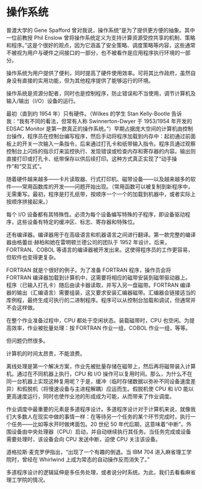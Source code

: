 # 操作系统

普渡大学的 Gene Spafford 曾对我说，操作系统“是为了提供更方便的抽象。其中一位前教授 Phil Enslow 曾将操作系统定义为支持计算资源受控共享的机制、策略和程序。”这是个很好的观点，因为它涵盖了安全策略、调度策略等内容，这些通常不被视为用户与硬件之间接口的一部分，也不被看作是应用程序执行环境的一部分。

操作系统为用户提供了便利，同时提高了硬件使用效率。可将其比作政府，虽然自身没有直接的实用功能，但为其他程序提供了能够运行的环境。

操作系统是资源分配者，同时也是控制程序，防止错误和不当使用，调节计算机及输入/输出（I/O）设备的运行。

最初（直到约 1954 年）只有硬件。（Wilkes 的学生 Stan Kelly-Bootle 告诉我：“我有不同的看法，但常有人称 Swinnerton-Dwyer 于 1953/1954 年开发的 EDSAC Monitor 是第一款真正的操作系统。”）早期占据庞大空间的计算机由控制台操作，程序员在控制台编写程序，然后手动将程序加载到内存中：起初通过前面板上的开关一次输入一条指令，后来通过打孔卡和纸带输入指令。程序员通过观察控制台上闪烁的指示灯来监控执行、发现错误或检查内存和寄存器的内容。输出则直接打印或打孔卡、纸带保存以供后续打印。这种方式真正实现了“动手操作”和“交互式”。

随着硬件越来越多——卡片读取器、行式打印机、磁带设备——以及越来越多的软件——常用函数库的开发——问题开始出现。（常用函数可以被复制到新程序中，无需重写。最初，程序是打孔纸带，按顺序一个一个的加载到机器中，或者实际上按顺序拼接起来。）

每个 I/O 设备都有其特殊性。必须为每个设备编写特殊的子程序，即设备驱动程序，这些设备有特定的缓冲区、标志、寄存器和特殊位。

还有编译器。编译器用于在高级语言和机器语言之间进行翻译。第一款完整的编译器由格蕾丝·赫柏和她在雷明顿兰德公司的团队于 1952 年设计。后来，FORTRAN、COBOL 等语言的编译器被开发出来。这使得程序员的工作更容易，但软件也变得更复杂。

FORTRAN 就是个很好的例子。为了准备 FORTRAN 程序，操作员会将 FORTRAN 编译器加载到计算机中，这需要将相应的磁带安装到磁带驱动器上。程序（已输入打孔卡）随后由读卡器读取，并写入另一盘磁带。FORTRAN 编译器的输出（汇编语言）需要组装，这又要求安装汇编器磁带。汇编器会链接适当的库例程，最终生成可执行的二进制程序。程序可以从控制台加载和调试，但通常并不会这样做。

在整个作业准备过程中，CPU 都处于空闲状态。装载磁带时，CPU 也空闲。为提高效率，作业被批量处理：按 FORTRAN 作业一组，COBOL 作业一组，等等。

但问题仍然很多。

计算机的时间太昂贵，不能浪费。

离线处理是第一个解决方案，作业先被批量存储在磁带上，然后再将磁带装入计算机。通过在不同机器上执行，CPU 和 I/O 操作可以复用时间。那么，为什么不在同一台机器上实现这种复用呢？于是，缓冲（临时存储数据以弥补不同设备速度差异）和假脱机（将慢速设备与主进程解耦）应运而生。假脱机使 CPU 和 I/O 能以更高速度运行，同时也使作业池的形成成为可能，从而带来了作业调度。

作业调度中最重要的元素是多道程序设计。多道程序设计对于计算机来说，就像我们大多数人在现实中做的事情一样：在等待另一个任务的某个环节完成时，执行一个任务——比如等水开时做烤面包。20 世纪 50 年代后期，这意味着“中断”。外围设备由中央处理器（CPU）启动，并自动继续执行其任务。当任务完成或设备需要处理时，该设备会向 CPU 发送中断，迫使 CPU 关注该设备。

道格拉斯·麦克罗伊指出，“出现了一个有趣的倒退。当 IBM 704 进入麻省理工学院时，曾经在 Whirlwind 上成为常态的自动操作反而消失了。”

多道程序设计的逻辑延伸是多任务处理，或者说分时系统。为此，我们去看看麻省理工学院的情况。

